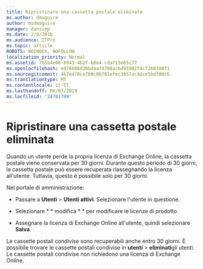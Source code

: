 ```yaml
---
title: Ripristinare una cassetta postale eliminata
ms.author: dmaguire
author: msdmaguire
manager: dansimp
ms.date: 2/8/2018
ms.audience: ITPro
ms.topic: article
ROBOTS: NOINDEX, NOFOLLOW
localization_priority: Normal
ms.assetid: 7b5b4e06-6943-4b2f-b8e4-cdaf13e65c77
ms.openlocfilehash: ed76b06d20bdaa74708ac6d95902f4c726838071
ms.sourcegitcommit: 4b7e478ce700c0b781efec3857ac4dce5bdf00c6
ms.translationtype: MT
ms.contentlocale: it-IT
ms.lasthandoff: 06/07/2019
ms.locfileid: "34761799"
---
```

# <a name="restore-a-deleted-mailbox"></a>Ripristinare una cassetta postale eliminata

Quando un utente perde la propria licenza di Exchange Online, la cassetta postale viene conservata per 30 giorni. Durante questo periodo di 30 giorni, la cassetta postale può essere recuperata riassegnando la licenza all'utente. Tuttavia, questo è possibile solo per 30 giorni.
  
Nel portale di amministrazione:
  
- Passare a **Utenti** \> **Utenti attivi**. Selezionare l'utente in questione.
    
- Selezionare * * modifica * * per modificare le licenze di prodotto. 
    
- Assegnare la licenza di Exchange Online all'utente, quindi selezionare **Salva**.
    
Le cassette postali condivise sono recuperabili anche entro 30 giorni. È possibile trovare le cassette postali condivise in **utenti** \> **eliminati**gli utenti. Le cassette postali condivise non richiedono una licenza di Exchange Online.
  

